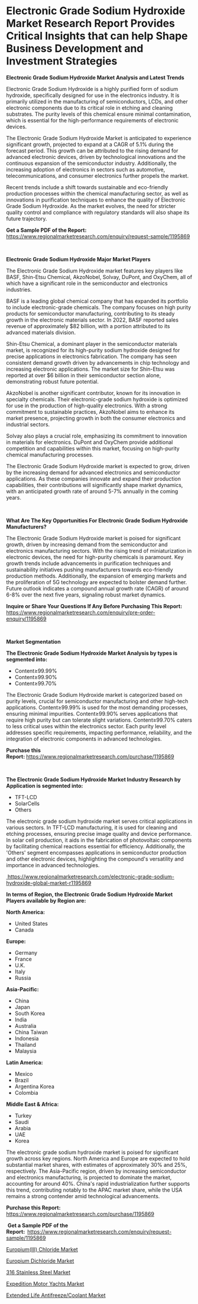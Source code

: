 <p><h1>Electronic Grade Sodium Hydroxide Market Research Report Provides Critical Insights that can help Shape Business Development and Investment Strategies</h1></p><p><strong>Electronic Grade Sodium Hydroxide Market Analysis and Latest Trends</strong></p>
<p><p>Electronic Grade Sodium Hydroxide is a highly purified form of sodium hydroxide, specifically designed for use in the electronics industry. It is primarily utilized in the manufacturing of semiconductors, LCDs, and other electronic components due to its critical role in etching and cleaning substrates. The purity levels of this chemical ensure minimal contamination, which is essential for the high-performance requirements of electronic devices.</p><p>The Electronic Grade Sodium Hydroxide Market is anticipated to experience significant growth, projected to expand at a CAGR of 5.1% during the forecast period. This growth can be attributed to the rising demand for advanced electronic devices, driven by technological innovations and the continuous expansion of the semiconductor industry. Additionally, the increasing adoption of electronics in sectors such as automotive, telecommunications, and consumer electronics further propels the market. </p><p>Recent trends include a shift towards sustainable and eco-friendly production processes within the chemical manufacturing sector, as well as innovations in purification techniques to enhance the quality of Electronic Grade Sodium Hydroxide. As the market evolves, the need for stricter quality control and compliance with regulatory standards will also shape its future trajectory.</p></p>
<p><strong>Get a Sample PDF of the Report:&nbsp;</strong> <a href="https://www.regionalmarketresearch.com/enquiry/request-sample/1195869">https://www.regionalmarketresearch.com/enquiry/request-sample/1195869</a></p>
<p>&nbsp;</p>
<p><strong>Electronic Grade Sodium Hydroxide Major Market Players</strong></p>
<p><p>The Electronic Grade Sodium Hydroxide market features key players like BASF, Shin-Etsu Chemical, AkzoNobel, Solvay, DuPont, and OxyChem, all of which have a significant role in the semiconductor and electronics industries.</p><p>BASF is a leading global chemical company that has expanded its portfolio to include electronic-grade chemicals. The company focuses on high purity products for semiconductor manufacturing, contributing to its steady growth in the electronic materials sector. In 2022, BASF reported sales revenue of approximately $82 billion, with a portion attributed to its advanced materials division.</p><p>Shin-Etsu Chemical, a dominant player in the semiconductor materials market, is recognized for its high-purity sodium hydroxide designed for precise applications in electronics fabrication. The company has seen consistent demand growth driven by advancements in chip technology and increasing electronic applications. The market size for Shin-Etsu was reported at over $6 billion in their semiconductor section alone, demonstrating robust future potential.</p><p>AkzoNobel is another significant contributor, known for its innovation in specialty chemicals. Their electronic-grade sodium hydroxide is optimized for use in the production of high-quality electronics. With a strong commitment to sustainable practices, AkzoNobel aims to enhance its market presence, projecting growth in both the consumer electronics and industrial sectors.</p><p>Solvay also plays a crucial role, emphasizing its commitment to innovation in materials for electronics. DuPont and OxyChem provide additional competition and capabilities within this market, focusing on high-purity chemical manufacturing processes.</p><p>The Electronic Grade Sodium Hydroxide market is expected to grow, driven by the increasing demand for advanced electronics and semiconductor applications. As these companies innovate and expand their production capabilities, their contributions will significantly shape market dynamics, with an anticipated growth rate of around 5-7% annually in the coming years.</p></p>
<p>&nbsp;</p>
<p><strong>What Are The Key Opportunities For Electronic Grade Sodium Hydroxide Manufacturers?</strong></p>
<p><p>The Electronic Grade Sodium Hydroxide market is poised for significant growth, driven by increasing demand from the semiconductor and electronics manufacturing sectors. With the rising trend of miniaturization in electronic devices, the need for high-purity chemicals is paramount. Key growth trends include advancements in purification techniques and sustainability initiatives pushing manufacturers towards eco-friendly production methods. Additionally, the expansion of emerging markets and the proliferation of 5G technology are expected to bolster demand further. Future outlook indicates a compound annual growth rate (CAGR) of around 6-8% over the next five years, signaling robust market dynamics.</p></p>
<p><strong>Inquire or Share Your Questions If Any Before Purchasing This Report:</strong> <a href="https://www.regionalmarketresearch.com/enquiry/pre-order-enquiry/1195869">https://www.regionalmarketresearch.com/enquiry/pre-order-enquiry/1195869</a></p>
<p>&nbsp;</p>
<p><strong>Market Segmentation</strong></p>
<p><strong>The Electronic Grade Sodium Hydroxide Market Analysis by types is segmented into:</strong></p>
<p><ul><li>Content≥99.99%</li><li>Content≥99.90%</li><li>Content≥99.70%</li></ul></p>
<p><p>The Electronic Grade Sodium Hydroxide market is categorized based on purity levels, crucial for semiconductor manufacturing and other high-tech applications. Content≥99.99% is used for the most demanding processes, ensuring minimal impurities. Content≥99.90% serves applications that require high purity but can tolerate slight variations. Content≥99.70% caters to less critical uses within the electronics sector. Each purity level addresses specific requirements, impacting performance, reliability, and the integration of electronic components in advanced technologies.</p></p>
<p><strong>Purchase this Report:&nbsp;</strong><a href="https://www.regionalmarketresearch.com/purchase/1195869">https://www.regionalmarketresearch.com/purchase/1195869</a></p>
<p>&nbsp;</p>
<p><strong>The Electronic Grade Sodium Hydroxide Market Industry Research by Application is segmented into:</strong></p>
<p><ul><li>TFT-LCD</li><li>SolarCells</li><li>Others</li></ul></p>
<p><p>The electronic grade sodium hydroxide market serves critical applications in various sectors. In TFT-LCD manufacturing, it is used for cleaning and etching processes, ensuring precise image quality and device performance. In solar cell production, it aids in the fabrication of photovoltaic components by facilitating chemical reactions essential for efficiency. Additionally, the 'Others' segment encompasses applications in semiconductor production and other electronic devices, highlighting the compound's versatility and importance in advanced technologies.</p></p>
<p><a href="https://www.regionalmarketresearch.com/electronic-grade-sodium-hydroxide-global-market-r1195869">&nbsp;https://www.regionalmarketresearch.com/electronic-grade-sodium-hydroxide-global-market-r1195869</a></p>
<p><strong>In terms of Region, the Electronic Grade Sodium Hydroxide Market Players available by Region are:</strong></p>
<p>
    <p> <strong> North America: </strong>
        <ul>
            <li>United States</li>
            <li>Canada</li>
        </ul>
        </p> 
    <p> <strong> Europe: </strong>
        <ul>
            <li>Germany</li>
            <li>France</li>
            <li>U.K.</li>
            <li>Italy</li>
            <li>Russia</li>
        </ul>
        </p> 
    <p> <strong> Asia-Pacific: </strong>
        <ul>
            <li>China</li>
            <li>Japan</li>
            <li>South Korea</li>
            <li>India</li>
            <li>Australia</li>
            <li>China Taiwan</li>
            <li>Indonesia</li>
            <li>Thailand</li>
            <li>Malaysia</li>
        </ul>
        </p> 
    <p> <strong> Latin America: </strong>
        <ul>
            <li>Mexico</li>
            <li>Brazil</li>
            <li>Argentina Korea</li>
            <li>Colombia</li>
        </ul>
        </p> 
    <p> <strong> Middle East & Africa: </strong>
        <ul>
            <li>Turkey</li>
            <li>Saudi</li>
            <li>Arabia</li>
            <li>UAE</li>
            <li>Korea</li>
        </ul>
    </p>
    </p>
<p><p>The electronic grade sodium hydroxide market is poised for significant growth across key regions. North America and Europe are expected to hold substantial market shares, with estimates of approximately 30% and 25%, respectively. The Asia-Pacific region, driven by increasing semiconductor and electronics manufacturing, is projected to dominate the market, accounting for around 40%. China's rapid industrialization further supports this trend, contributing notably to the APAC market share, while the USA remains a strong contender amid technological advancements.</p></p>
<p><strong>Purchase this Report: </strong><a href="https://www.regionalmarketresearch.com/purchase/1195869">https://www.regionalmarketresearch.com/purchase/1195869</a></p>
<p>&nbsp;<strong>Get a Sample PDF of the Report:&nbsp;&nbsp;</strong><a href="https://www.regionalmarketresearch.com/enquiry/request-sample/1195869">https://www.regionalmarketresearch.com/enquiry/request-sample/1195869</a></p>
<p><strong></strong></p>
<p><p><a href="https://medium.com/@hattietromp/how-are-regions-adapting-to-the-europium-iii-chloride-market-8ec2f468ab18?postPublishedType=repub">Europium(III) Chloride Market</a></p><p><a href="https://medium.com/@hattietromp/europium-dichloride-market-outlook-market-share-analysis-growth-trends-market-forecasts-2024-ce9af4fd58a9?postPublishedType=repub">Europium Dichloride Market</a></p><p><a href="https://www.linkedin.com/pulse/316-stainless-steel-market-global-regional-analysis-z52ne?trackingId=kuzqX0vFR6KaKUQRTSC4AA%3D%3D">316 Stainless Steel Market</a></p><p><a href="https://www.linkedin.com/pulse/expedition-motor-yachts-market-trends-growth-outlook-mivce?trackingId=JGpZCDc%2FQI%2BtvPwszDmdng%3D%3D">Expedition Motor Yachts Market</a></p><p><a href="https://issuu.com/reportprime-2/docs/extended-life-antifreezecoolant-mar_02e2fce3894645">Extended Life Antifreeze/Coolant Market</a></p></p>